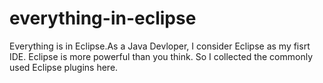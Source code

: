 # everything-in-eclipse
Everything is in Eclipse.As a Java Devloper, I consider Eclipse as my fisrt IDE.  Eclipse is more powerful than you think. So I collected the commonly used Eclipse plugins here.
